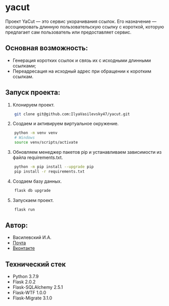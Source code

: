# yacut
Проект YaCut — это сервис укорачивания ссылок. Его назначение — ассоциировать длинную пользовательскую ссылку с короткой, которую предлагает сам пользователь или предоставляет сервис.

## Основная возможность:
- Генерация коротких ссылок и связь их с исходными длинными ссылками;
- Переадресация на исходный адрес при обращении к коротким ссылкам.

## Запуск проекта:
1. Клонируем проект.
```bash
    git clone git@github.com:IlyaVasilevsky47/yacut.git
```

2. Создаем и активируем виртуальное окружение.
```bash
    python -m venv venv
    # Windows
    source venv/scripts/activate
```

3. Обновляем менеджер пакетов pip и устанавливаем зависимости из файла requirements.txt.
```bash
    python -m pip install --upgrade pip
    pip install -r requirements.txt
```

4. Создаем базу данных. 
```bash
    flask db upgrade
```

5. Запускаем проект.
```bash
    flask run
```

## Автор:
- Василевский И.А.
- [Почта](vasilevskijila047@gmail.com)
- [Вконтакте](https://vk.com/ilya.vasilevskiy47)


## Технический стек
- Python 3.7.9
- Flask 2.0.2
- Flask-SQLAlchemy 2.5.1
- Flask-WTF 1.0.0
- Flask-Migrate 3.1.0
